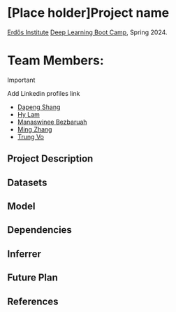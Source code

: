 # [Place holder]Project name
[Erdős Institute](https://www.erdosinstitute.org/) [Deep Learning Boot Camp](https://www.erdosinstitute.org/programs/spring-2024/deep-learning), Spring 2024.

# Team Members: 
> [!IMPORTANT]
> Add Linkedin profiles link
- [Dapeng Shang](https://www.linkedin.com/in/dapeng-shang-654316105/)
- [Hy Lam](https://www.linkedin.com/in/hy-p-g-lam-26531b1a6/)
- [Manaswinee Bezbaruah](https://www.linkedin.com/in/mansibez/)
- [Ming Zhang]()
- [Trung Vo](https://www.linkedin.com/in/btrungvo/)

## Project Description

## Datasets

## Model

## Dependencies

## Inferrer

## Future Plan

## References
